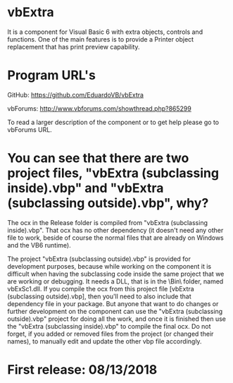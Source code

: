 # vbExtra
It is a component for Visual Basic 6 with extra objects, controls and functions. One of the main features is to provide a Printer object replacement that has print preview capability.

# Program URL's

GitHub:
https://github.com/EduardoVB/vbExtra

vbForums:
http://www.vbforums.com/showthread.php?865299

To read a larger description of the component or to get help please go to vbForums URL.


# You can see that there are two project files, "vbExtra (subclassing inside).vbp" and "vbExtra (subclassing outside).vbp", why?

The ocx in the Release folder is compiled from "vbExtra (subclassing inside).vbp".
That ocx has no other dependency (it doesn't need any other file to work, beside of course the normal files that are already on Windows and the VB6 runtime).

The project "vbExtra (subclassing outside).vbp" is provided for development purposes, because while working on the component it is difficult when having the subclassing code inside the same project that we are working or debugging.
It needs a DLL, that is in the \Bin\ folder, named vbExSc1.dll.
If you compile the ocx from this project file [vbExtra (subclassing outside).vbp], then you'll need to also include that dependency file in your package.
But anyone that want to do changes or further development on the component can use the "vbExtra (subclassing outside).vbp" project for doing all the work, and once it is finished then use the "vbExtra (subclassing inside).vbp" to compile the final ocx.
Do not forget, if you added or removed files from the project (or changed their names), to manually edit and update the other vbp file accordingly.


# First release: 08/13/2018
